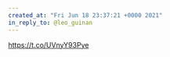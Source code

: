 ```yaml
---
created_at: "Fri Jun 18 23:37:21 +0000 2021"
in_reply_to: @leo_guinan
---
```


https://t.co/UVnyY93Pye